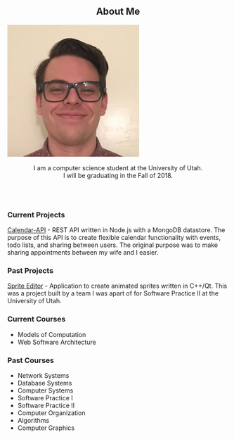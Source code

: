 ---
---

<h2 align="center">About Me</h2>

<img class="img-circle" src="images/Me_square.jpg" width="300"> 

<p align="center">
I am a computer science student at the University of Utah. <br>
I will be graduating in the Fall of 2018.
</p>
<br>
<br>

### Current Projects

[Calendar-API](https://github.com/justinbushy/node-calendar-api) - REST API written in Node.js with a MongoDB datastore. The purpose of this API is to create flexible calendar functionality with events, todo lists, and sharing between users. The original purpose was to make sharing appointments between my wife and I easier.  

### Past Projects

[Sprite Editor](https://github.com/justinbushy/SpriteEditor) - Application to create animated sprites written in C++/Qt. This was a project built by a team I was apart of for Software Practice II at the University of Utah.

### Current Courses

- Models of Computation
- Web Software Architecture


### Past Courses

- Network Systems
- Database Systems
- Computer Systems
- Software Practice I
- Software Practice II
- Computer Organization
- Algorithms
- Computer Graphics

